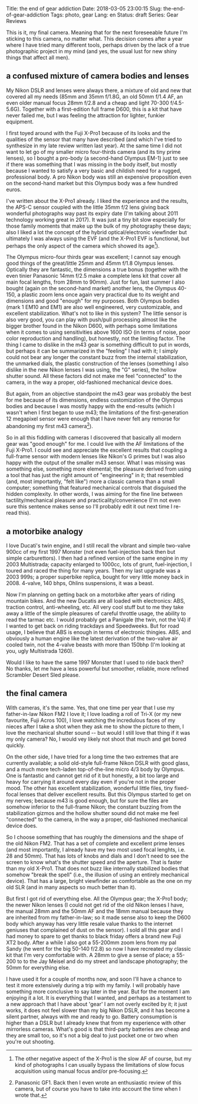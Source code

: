 Title: the end of gear addiction
Date: 2018-03-05 23:00:15
Slug: the-end-of-gear-addiction
Tags: photo, gear
Lang: en
Status: draft
Series: Gear Reviews

This is it, my final camera. Meaning that for the next foreseeable future I'm sticking to this camera, no matter what. This decision comes after a year where I have tried many different tools, perhaps driven by the lack of a true photographic project in my mind (and yes, the usual lust for new shiny things that affect all men).

<!-- PELICAN_END_SUMMARY -->

## a confused mixture of camera bodies and lenses

My Nikon DSLR and lenses were always there, a mixture of old and new that covered all my needs (85mm and 35mm f/1.8G, an old 50mm f/1.4 AF, an even older manual focus 28mm f/2.8 and a cheap and light 70-300 f/4.5-5.6G). Together with a first-edition full frame D600, this is a kit that have never failed me, but I was feeling the attraction for lighter, funkier equipment.

I first toyed around with the Fuji X-Pro1 because of its looks and the qualities of the sensor that many have described (and which I've tried to synthesize in my late review written last year). At the same time I did not want to let go of my smaller micro four-thirds camera (and its tiny prime lenses), so I bought a pro-body (a second-hand Olympus EM-1) just to see if there was something that I was missing in the body itself, but mostly because I wanted to satisfy a very basic and childish need for a rugged, professional body. A pro Nikon body was still an expensive proposition even on the second-hand market but this Olympus body was a few hundred euros.

I've written about the X-Pro1 already. I liked the experience and the results, the APS-C sensor coupled with the little 35mm f/2 lens giving back wonderful photographs way past its expiry date (I'm talking about 2011 technology working great in 2017). It was just a tiny bit slow especially for those family moments that make up the bulk of my photography these days; also I liked a lot the concept of the hybrid optical/electronic viewfinder but ultimately I was always using the EVF (and the X-Pro1 EVF is functional, but perhaps the only aspect of the camera which showed its age[^1]).

The Olympus micro-four thirds gear was excellent; I cannot say enough good things of the great/little 25mm and 45mm f/1.8 Olympus lenses. Optically they are fantastic, the dimensions a true bonus (together with the even tinier Panasonic 14mm f/2.5 make a complete lens kit that cover all main focal lengths, from 28mm to 90mm). Just for fun, last summer I also bought (again on the second-hand market) another lens, the Olympus 40-150, a plastic zoom lens once again very practical due to its weight and dimensions and good "enough" for my purposes. Both Olympus bodies (mark 1 EM10 and EM1) are also well engineered, very customizable, and excellent stabilization. What's not to like in this system? The little sensor is also very good, you can play with push/pull processing almost like the bigger brother found in the Nikon D600, with perhaps some limitations when it comes to using sensitivities above 1600 ISO (in terms of noise, poor color reproduction and handling), but honestly, not the limiting factor.  The thing I came to dislike in the m43 gear is something difficult to put in words, but perhaps it can be summarized in the "feeling" I had with it; I simply could not bear any longer the constant buzz from the internal stabilization, the unmarked dials, the plastic construction of the lenses (something I also dislike in the new Nikon lenses I was using, the "G" series), the hollow shutter sound. All these factors did not make me feel "connected" to the camera, in the way a proper, old-fashioned mechanical device does.

But again, from an objective standpoint the m43 gear was probably the best for me because of its dimensions, endless customization of the Olympus bodies and because I was mostly happy with the end-results (which I wasn't when I first began to use m43; the limitations of the first-generation 12 megapixel sensor were enough that I have never felt any remorse for abandoning my first m43 camera[^2]).

So in all this fiddling with cameras I discovered that basically all modern gear was "good enough" for me. I could live with the AF limitations of the Fuji X-Pro1. I could see and appreciate the excellent results that coupling a full-frame sensor with modern lenses like Nikon's G primes but I was also happy with the output of the smaller m43 sensor. What I was missing was something else, something more elemental; the pleasure derived from using a tool that has just the right amount of "engineering" in it; that resembled (and, most importantly, "felt like") more a classic camera than a small computer; something that featured mechanical controls that disguised the hidden complexity. In other words, I was aiming for the fine line between tactility/mechanical pleasure and practicality/convenience (I'm not even sure this sentence makes sense so I'll probably edit it out next time I re-read this).

## a motorbike analogy

I love Ducati's twin engine, and I still recall the vibrant and simple two-valve 900cc of my first 1997 Monster (not even fuel-injection back then but simple carburettors). I then had a refined version of the same engine in my 2003 Multistrada; capacity enlarged to 1000cc, lots of grunt, fuel-injection, I toured and raced the thing for many years. Then my last upgrade was a 2003 999s; a proper superbike replica, bought for very little money back in 2008. 4-valve, 140 bhps, Ohlins suspensions, it was a beast.

Now I'm planning on getting back on a motorbike after years of riding mountain bikes. And the new Ducatis are all loaded with electronics: ABS, traction control, anti-wheeling, etc. All very cool stuff but to me they take away a little of the simple pleasures of careful throttle usage, the ability to read the tarmac etc. I would probably get a Panigale (the twin, not the V4) if I wanted to get back on riding trackdays and Speedweeks. But for road usage, I believe that ABS is enough in terms of electronic thingies. ABS, and obviously a human engine like the latest derivation of the two-valve air cooled twin, not the 4-valve beasts with more than 150bhp (I'm looking at you, ugly Multistrada 1260).

Would I like to have the same 1997 Monster that I used to ride back then? No thanks, let me have a less powerful but smoother, reliable, more refined Scrambler Desert Sled please.

## the final camera

With cameras, it's the same. Yes, that one time per year that I use my father-in-law Nikon FM2 I love it; I love loading a roll of Tri-X (or my new favourite, Fuji Acros 100), I love watching the incredulous faces of my nieces after I take a shot when they ask me to show the picture to them,  I love the mechanical shutter sound -- but would I still love that thing if it was my only camera? No, I would vey likely not shoot that much and get bored quickly.

On the other side, I have tried for a long time the two extremes that are currently available; a solid old-style full-frame Nikon DSLR with good glass, and a much more tech-laden top-of-the-line micro 4/3 body by Olympus. One is fantastic and cannot get rid of it but honestly, a bit too large and heavy for carrying it around every day even if you're not in the proper mood. The other has excellent stabilization, wonderful little files, tiny fixed-focal lenses that deliver excellent results. But this Olympus started to get on my nerves; because m43 is good enough, but for sure the files are somehow inferior to the full-frame Nikon; the constant buzzing from the stabilization gizmos and the hollow shutter sound did not make me feel "connected" to the camera, in the way a proper, old-fashioned mechanical device does.

So I choose something that has roughly the dimensions and the shape of the old Nikon FM2. That has a set of complete and excellent prime lenses (and most importantly, I already have my two most used focal lenghts, i.e. 28 and 50mm). That has lots of knobs and dials and I don't need to see the screen to know what's the shutter speed and the aperture. That is faster than my old X-Pro1. That does not buzz like internally stabilized bodies that somehow "break the spell" (i.e., the illusion of using an entirely mechanical device). That has a large, bright viewfinder as comfortable as the one on my old SLR (and in many aspects so much better than it).

But first I got rid of everything else. All the Olympus gear; the X-Pro1 body; the newer Nikon lenses (I could not get rid of the old Nikon lenses I have, the manual 28mm and the 50mm AF and the 18mm manual because they are inherited from my father-in-law; so it made sense also to keep the D600 body which anyway has very little resale value thanks to the internet geniuses that complained of dust on the sensor). I sold all this gear and I had money to spare to get thanks to black friday offers a brand new Fuji XT2 body. After a while I also got a 55-200mm zoom lens from my pal Sandy (he went for the big 50-140 f/2.8) so now I have recreated my classic kit that I'm very comfortable with. A 28mm to give a sense of place; a 55-200 to to the Jay Meisel and do my street and landscape photography; the 50mm for everything else.

I have used it for a couple of months now, and soon I'll have a chance to test it more extensively during a trip with my family. I will probably have something more conclusive to say later in the year. But for the moment I am enjoying it a lot. It is everything that I wanted, and perhaps as a testament to a new approach that I have about 'gear' I am not overly excited by it; it just works, it does not feel slower than my big Nikon DSLR, and it has become a silent partner, always with me and ready to go. Battery consumption is higher than a DSLR but I already knew that from my experience with other mirrorless cameras. What's good is that third-party batteries are cheap and they are small too, so it's not a big deal to just pocket one or two when you're out shooting.


[^1]: The other negative aspect of the X-Pro1 is the slow AF of course, but my kind of photographs I can usually bypass the limitations of slow focus acquisition using manual focus and/or pre-focusing.

[^2]: Panasonic GF1. Back then I even wrote an enthusiastic review of this camera, but of course you have to take into account the time when I wrote that.
